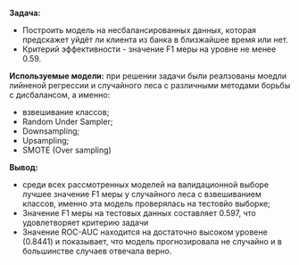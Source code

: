 **Задача:** 
- Построить модель на несбалансированных данных, которая предскажет уйдёт ли клиента из банка в близжайшее время или нет. 
- Критерий эффективности - значение F1 меры на уровне не менее 0.59.

**Используемые модели:** при решении задачи были реалзованы моедли лийненой регрессии и случайного леса с различными методами борьбы с дисбалансом, а именно:
- взвешивание классов; 
- Random Under Sampler;
- Downsampling;
- Upsampling;
- SMOTE (Over sampling)

**Вывод:**
- среди всех рассмотренных моделей на валидационной выборе лучшее значение F1 меры у случайного леса с взвешиванием классов, именно эта модель проверялась на тестовйо выборке;
- Значение F1 меры на тестовых данных составляет 0.597, что удовлетворяет критерию задачи
- Значение ROC-AUC находится на достаточно высоком уровене (0.8441) и показывает, что модель прогнозировала не случайно и в большинстве случаев отвечала верно.
